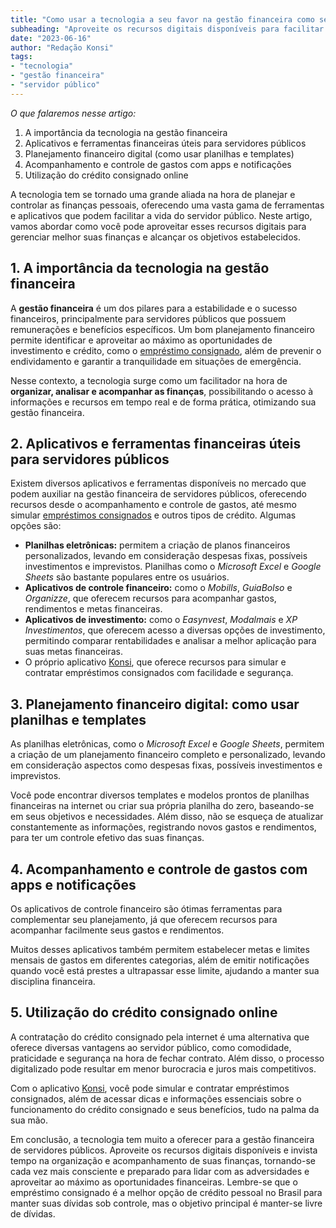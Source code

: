 ```yaml
---
title: "Como usar a tecnologia a seu favor na gestão financeira como servidor público"
subheading: "Aproveite os recursos digitais disponíveis para facilitar o controle de suas finanças e alcançar seus objetivos financeiros"
date: "2023-06-16"
author: "Redação Konsi"
tags:
- "tecnologia"
- "gestão financeira"
- "servidor público"
---
```


_O que falaremos nesse artigo:_

1. A importância da tecnologia na gestão financeira
2. Aplicativos e ferramentas financeiras úteis para servidores públicos
3. Planejamento financeiro digital (como usar planilhas e templates)
4. Acompanhamento e controle de gastos com apps e notificações
5. Utilização do crédito consignado online

A tecnologia tem se tornado uma grande aliada na hora de planejar e controlar as finanças pessoais, oferecendo uma vasta gama de ferramentas e aplicativos que podem facilitar a vida do servidor público. Neste artigo, vamos abordar como você pode aproveitar esses recursos digitais para gerenciar melhor suas finanças e alcançar os objetivos estabelecidos.

## 1. A importância da tecnologia na gestão financeira

A **gestão financeira** é um dos pilares para a estabilidade e o sucesso financeiros, principalmente para servidores públicos que possuem remunerações e benefícios específicos. Um bom planejamento financeiro permite identificar e aproveitar ao máximo as oportunidades de investimento e crédito, como o [empréstimo consignado](/emprstimo-consignado-como-utiliz-lo-para-melhorar-sua-vida-financeira.md), além de prevenir o endividamento e garantir a tranquilidade em situações de emergência.

Nesse contexto, a tecnologia surge como um facilitador na hora de **organizar, analisar e acompanhar as finanças**, possibilitando o acesso à informações e recursos em tempo real e de forma prática, otimizando sua gestão financeira.

## 2. Aplicativos e ferramentas financeiras úteis para servidores públicos

Existem diversos aplicativos e ferramentas disponíveis no mercado que podem auxiliar na gestão financeira de servidores públicos, oferecendo recursos desde o acompanhamento e controle de gastos, até mesmo simular [empréstimos consignados](/simular-emprestimo-consignado.md) e outros tipos de crédito. Algumas opções são:

- **Planilhas eletrônicas:** permitem a criação de planos financeiros personalizados, levando em consideração despesas fixas, possíveis investimentos e imprevistos. Planilhas como o *Microsoft Excel* e *Google Sheets* são bastante populares entre os usuários.
- **Aplicativos de controle financeiro:** como o *Mobills*, *GuiaBolso* e *Organizze*, que oferecem recursos para acompanhar gastos, rendimentos e metas financeiras.
- **Aplicativos de investimento:** como o *Easynvest*, *Modalmais* e *XP Investimentos*, que oferecem acesso a diversas opções de investimento, permitindo comparar rentabilidades e analisar a melhor aplicação para suas metas financeiras.
- O próprio aplicativo [Konsi](https://www.konsi.com.br/aplicativo), que oferece recursos para simular e contratar empréstimos consignados com facilidade e segurança.

## 3. Planejamento financeiro digital: como usar planilhas e templates

As planilhas eletrônicas, como o *Microsoft Excel* e *Google Sheets*, permitem a criação de um planejamento financeiro completo e personalizado, levando em consideração aspectos como despesas fixas, possíveis investimentos e imprevistos.

Você pode encontrar diversos templates e modelos prontos de planilhas financeiras na internet ou criar sua própria planilha do zero, baseando-se em seus objetivos e necessidades. Além disso, não se esqueça de atualizar constantemente as informações, registrando novos gastos e rendimentos, para ter um controle efetivo das suas finanças.

## 4. Acompanhamento e controle de gastos com apps e notificações

Os aplicativos de controle financeiro são ótimas ferramentas para complementar seu planejamento, já que oferecem recursos para acompanhar facilmente seus gastos e rendimentos.

Muitos desses aplicativos também permitem estabelecer metas e limites mensais de gastos em diferentes categorias, além de emitir notificações quando você está prestes a ultrapassar esse limite, ajudando a manter sua disciplina financeira.

## 5. Utilização do crédito consignado online

A contratação do crédito consignado pela internet é uma alternativa que oferece diversas vantagens ao servidor público, como comodidade, praticidade e segurança na hora de fechar contrato. Além disso, o processo digitalizado pode resultar em menor burocracia e juros mais competitivos.

Com o aplicativo [Konsi](https://www.konsi.com.br/aplicativo), você pode simular e contratar empréstimos consignados, além de acessar dicas e informações essenciais sobre o funcionamento do crédito consignado e seus benefícios, tudo na palma da sua mão.

Em conclusão, a tecnologia tem muito a oferecer para a gestão financeira de servidores públicos. Aproveite os recursos digitais disponíveis e invista tempo na organização e acompanhamento de suas finanças, tornando-se cada vez mais consciente e preparado para lidar com as adversidades e aproveitar ao máximo as oportunidades financeiras. Lembre-se que o empréstimo consignado é a melhor opção de crédito pessoal no Brasil para manter suas dívidas sob controle, mas o objetivo principal é manter-se livre de dívidas.